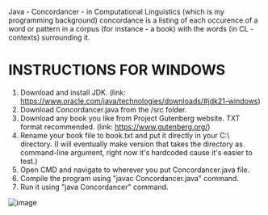 Java - Concordancer - in Computational Linguistics (which is my programming background) concordance is a listing of each occurence of a word or pattern in a corpus (for instance - a book) with the words (in CL - contexts) surrounding it.

# INSTRUCTIONS FOR WINDOWS #
1. Download and install JDK. (link: https://www.oracle.com/java/technologies/downloads/#jdk21-windows)
2. Download Concordancer.java from the /src folder.
3. Download any book you like from Project Gutenberg website. TXT format recommended. (link: https://www.gutenberg.org/)
4. Rename your book file to book.txt and put it directly in your C:\\ directory. (I will eventually make version that takes the directory as command-line argument, right now it's hardcoded cause it's easier to test.)
5. Open CMD and navigate to wherever you put Concordancer.java file.
6. Compile the program using "javac Concordancer.java" command.
7. Run it using "java Concordancer" command.

![image](https://github.com/nikczemnydev/Concordancer/assets/136376818/dc3c2b06-8ecf-474a-b50c-19571717198f)
